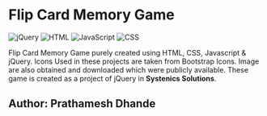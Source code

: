 # Flip Card Memory Game

![jQuery](https://img.shields.io/badge/jQuery-0769AD?style=for-the-badge&logo=jquery&logoColor=white)
![HTML](https://img.shields.io/badge/HTML5-E34F26?style=for-the-badge&logo=html5&logoColor=white)
![JavaScript](https://img.shields.io/badge/JavaScript-F7DF1E?style=for-the-badge&logo=javascript&logoColor=black)
![CSS](https://img.shields.io/badge/CSS3-1572B6?style=for-the-badge&logo=css3&logoColor=white)

Flip Card Memory Game purely created using HTML, CSS, Javascript & jQuery. Icons Used in these projects are taken from Bootstrap Icons. Image are also obtained and downloaded which were publicly available.
These game is created as a project of jQuery in **Systenics Solutions**.

## Author: Prathamesh Dhande
